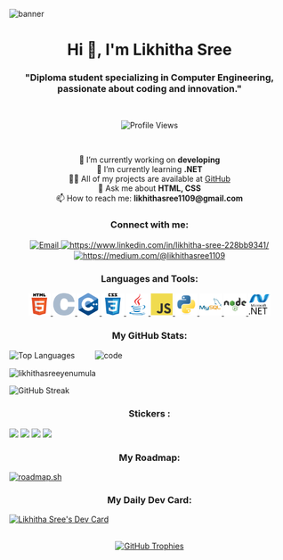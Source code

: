 <p>                                                                                                                 
  <img src="https://github.com/user-attachments/assets/3e6cd5f0-7528-4465-84f7-07cc8e590541" alt="banner">
</p>
<h1 align="center">Hi 👋, I'm Likhitha Sree</h1>
<h3 align="center">
  "Diploma student specializing in Computer Engineering, passionate about coding and innovation."
</h3><br>
<p align="center">
  <img src="https://komarev.com/ghpvc/?username=likhithasreeyenumula&label=Profile%20views&color=0e75b6&style=flat" alt="Profile Views" />
</p>
<p align="center">
  <a href="https://twitter.com/" target="blank">
    <img src="https://img.shields.io/twitter/follow/?logo=twitter&style=for-the-badge" alt="" /></a>
  </a>
</p>
<p align="center">
  🔭 I’m currently working on <strong>developing</strong><br>
  🌱 I’m currently learning <strong>.NET</strong><br>
  👨‍💻 All of my projects are available at <a href="https://github.com/likhithasreeyenumula">GitHub</a><br>
  💬 Ask me about <strong>HTML, CSS</strong><br>
  📫 How to reach me: <strong>likhithasree1109@gmail.com</strong>
</p>
<h3 align="center">Connect with me:</h3>
<div align="center" >
<a href="likhithasree1109@email.com" target="_blank">
  <img align="center" src="https://github.com/user-attachments/assets/390d6cbc-3ca0-4e3d-8ef4-660f3c409d44" alt="Email" height="30" width="40" />
</a>
<a href="https://linkedin.com/in/https://www.linkedin.com/in/likhitha-sree-228bb9341/" target="blank">
  <img align="center" src="https://raw.githubusercontent.com/rahuldkjain/github-profile-readme-generator/master/src/images/icons/Social/linked-in-alt.svg" 
    alt="https://www.linkedin.com/in/likhitha-sree-228bb9341/" height="30" width="40" />
</a>
<a href="https://medium.com/https://medium.com/@likhithasree1109" target="blank">
  <img align="center" src="https://raw.githubusercontent.com/rahuldkjain/github-profile-readme-generator/master/src/images/icons/Social/medium.svg" 
    alt="https://medium.com/@likhithasree1109" height="30" width="40" />
</a>
</div>
<h3 align="center">Languages and Tools:</h3>
<p align="center">  
  <a href="https://www.w3.org/html/" target="_blank" rel="noreferrer">
    <img src="https://raw.githubusercontent.com/devicons/devicon/master/icons/html5/html5-original-wordmark.svg" alt="HTML5" width="40" height="40" />
  </a>
  <a href="https://www.cprogramming.com/" target="_blank" rel="noreferrer">
    <img src="https://raw.githubusercontent.com/devicons/devicon/master/icons/c/c-original.svg" alt="C" width="40" height="40" />
  </a>
  <a href="https://www.w3schools.com/cpp/" target="_blank" rel="noreferrer">
    <img src="https://raw.githubusercontent.com/devicons/devicon/master/icons/cplusplus/cplusplus-original.svg" alt="C++" width="40" height="40" />
  </a>
  <a href="https://www.w3schools.com/css/" target="_blank" rel="noreferrer">
    <img src="https://raw.githubusercontent.com/devicons/devicon/master/icons/css3/css3-original-wordmark.svg" alt="CSS3" width="40" height="40" />
  </a>
  <a href="https://www.java.com" target="_blank" rel="noreferrer">
    <img src="https://raw.githubusercontent.com/devicons/devicon/master/icons/java/java-original.svg" alt="Java" width="40" height="40" />
  </a>
  <a href="https://developer.mozilla.org/en-US/docs/Web/JavaScript" target="_blank" rel="noreferrer">
    <img src="https://raw.githubusercontent.com/devicons/devicon/master/icons/javascript/javascript-original.svg" alt="JavaScript" width="40" height="40" />
  </a>
  <a href="https://www.python.org" target="_blank" rel="noreferrer">
    <img src="https://raw.githubusercontent.com/devicons/devicon/master/icons/python/python-original.svg" alt="Python" width="40" height="40" />
  </a>
  <a href="https://www.mysql.com/" target="_blank" rel="noreferrer">
    <img src="https://raw.githubusercontent.com/devicons/devicon/master/icons/mysql/mysql-original-wordmark.svg" alt="MySQL" width="40" height="40" />
  </a>
  <a href="https://nodejs.org" target="_blank" rel="noreferrer">
    <img src="https://raw.githubusercontent.com/devicons/devicon/master/icons/nodejs/nodejs-original-wordmark.svg" alt="Node.js" width="40" height="40" />
  </a>
  <a href="https://dotnet.microsoft.com/" target="_blank" rel="noreferrer">
    <img src="https://raw.githubusercontent.com/devicons/devicon/master/icons/dot-net/dot-net-original-wordmark.svg" alt=".NET" width="40" height="40" />
  </a>
</p>
<h3 align="center">My GitHub Stats:</h3>
<img align="right" alt="code" width="350" src="https://github.com/user-attachments/assets/2ab4e509-6aa2-4cbf-8659-7e8d2bcfaeb1">
<p align="left">
  <img src="https://github-readme-stats.vercel.app/api/top-langs?username=likhithasreeyenumula&show_icons=true&locale=en&layout=compact" alt="Top Languages" />
</p>
<p align="left" style="margin-top: 10px;">
  <img align="center" src="https://github-readme-stats.vercel.app/api?username=likhithasreeyenumula&show_icons=true&locale=en" alt="likhithasreeyenumula" />
</p>
<p align="left" style="margin-top: 10px;">
  <img src="https://github-readme-streak-stats.herokuapp.com/?user=likhithasreeyenumula" alt="GitHub Streak" />  
</p>
<h3 align="center">Stickers :</h3>
<img src="https://github.com/user-attachments/assets/017056c1-c206-4c04-847d-6b10180658cb">
<img src="https://github.com/user-attachments/assets/56ea0a81-1496-4729-8a66-460fa85a1ab9">
<img src="https://github.com/user-attachments/assets/73093de0-66ee-454d-af4c-1f427f9d2772">
<img src="https://github.com/user-attachments/assets/476df8f2-41c8-434f-9c7d-bf22789cef57">
<h3 align="center">My Roadmap:</h3>
<a href="https://roadmap.sh"><img src="https://roadmap.sh/card/wide/675cfb6aecc889bb0d886284?variant=dark&roadmaps=frontend%2Cfull-stack%2Cbackend%2Cdevops" alt="roadmap.sh"/></a>
<h3 align="center">My Daily Dev Card:</h3>
<a href="https://app.daily.dev/likhithasree">
  <img src="https://api.daily.dev/devcards/v2/4Gc1kXveYxWbGvm7CGMcP.png?type=wide&r=y1p" width="652" alt="Likhitha Sree's Dev Card" />
</a><br><br>
<p align="center">
  <a href="https://github.com/ryo-ma/github-profile-trophy">
    <img src="https://github-profile-trophy.vercel.app/?username=likhithasreeyenumula" alt="GitHub Trophies" />
  </a>
</p>

